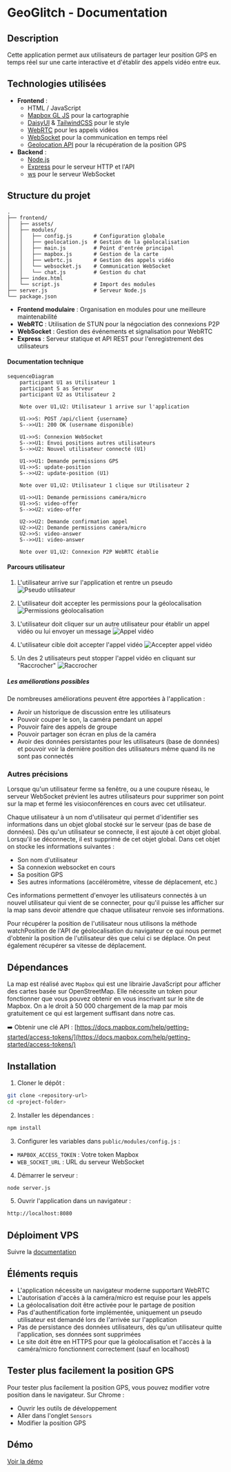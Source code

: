 # GeoGlitch - Documentation

## Description
Cette application permet aux utilisateurs de partager leur position GPS en temps réel sur une carte interactive et d'établir des appels vidéo entre eux.

## Technologies utilisées
- **Frontend** :
  - HTML / JavaScript
  - [Mapbox GL JS](https://docs.mapbox.com/mapbox-gl-js/) pour la cartographie
  - [DaisyUI](https://daisyui.com/) & [TailwindCSS](https://tailwindcss.com/) pour le style
  - [WebRTC](https://developer.mozilla.org/en-US/docs/Web/API/WebRTC_API) pour les appels vidéos
  - [WebSocket](https://developer.mozilla.org/en-US/docs/Web/API/WebSocket) pour la communication en temps réel
  - [Geolocation API](https://developer.mozilla.org/en-US/docs/Web/API/Geolocation_API) pour la récupération de la position GPS
- **Backend** :
  - [Node.js](https://nodejs.org/)
  - [Express](https://expressjs.com/) pour le serveur HTTP et l'API
  - [ws](https://github.com/websockets/ws) pour le serveur WebSocket

## Structure du projet

```
.
├── frontend/
│   ├── assets/
│   ├── modules/
│   │   ├── config.js       # Configuration globale
│   │   ├── geolocation.js  # Gestion de la géolocalisation
│   │   ├── main.js         # Point d'entrée principal
│   │   ├── mapbox.js       # Gestion de la carte
│   │   ├── webrtc.js       # Gestion des appels vidéo
│   │   └── websocket.js    # Communication WebSocket
│   │   └── chat.js         # Gestion du chat
│   ├── index.html
│   └── script.js           # Import des modules
├── server.js               # Serveur Node.js
└── package.json
```

- **Frontend modulaire** : Organisation en modules pour une meilleure maintenabilité
- **WebRTC** : Utilisation de STUN pour la négociation des connexions P2P
- **WebSocket** : Gestion des événements et signalisation pour WebRTC
- **Express** : Serveur statique et API REST pour l'enregistrement des utilisateurs

#### Documentation technique
```mermaid
sequenceDiagram
    participant U1 as Utilisateur 1
    participant S as Serveur
    participant U2 as Utilisateur 2

    Note over U1,U2: Utilisateur 1 arrive sur l'application

    U1->>S: POST /api/client {username}
    S-->>U1: 200 OK (username disponible)
    
    U1->>S: Connexion WebSocket
    S-->>U1: Envoi positions autres utilisateurs
    S-->>U2: Nouvel utilisateur connecté (U1)
    
    U1->>U1: Demande permissions GPS
    U1->>S: update-position
    S-->>U2: update-position (U1)
    
    Note over U1,U2: Utilisateur 1 clique sur Utilisateur 2
    
    U1->>U1: Demande permissions caméra/micro
    U1->>S: video-offer
    S-->>U2: video-offer
    
    U2->>U2: Demande confirmation appel
    U2->>U2: Demande permissions caméra/micro
    U2->>S: video-answer
    S-->>U1: video-answer
    
    Note over U1,U2: Connexion P2P WebRTC établie
```

#### Parcours utilisateur
1. L'utilisateur arrive sur l'application et rentre un pseudo
![Pseudo utilisateur](./doc/username.jpeg)

2. L'utilisateur doit accepter les permissions pour la géolocalisation
![Permissions géolocalisation](./doc/accept-geolocation.jpeg )

3. L'utilisateur doit cliquer sur un autre utilisateur pour établir un appel vidéo ou lui envoyer un message
![Appel vidéo](./doc/call-user.jpeg)

4. L'utilisateur cible doit accepter l'appel vidéo
![Accepter appel vidéo](./doc/accept-call.jpeg)

5. Un des 2 utilisateurs peut stopper l'appel vidéo en cliquant sur "Raccrocher"
![Raccrocher](./doc/hangup.jpeg)

##### Les améliorations possibles
De nombreuses améliorations peuvent être apportées à l'application :
- Avoir un historique de discussion entre les utilisateurs
- Pouvoir couper le son, la caméra pendant un appel
- Pouvoir faire des appels de groupe
- Pouvoir partager son écran en plus de la caméra
- Avoir des données persistantes pour les utilisateurs (base de données) et pouvoir voir la dernière position des utilisateurs même quand ils ne sont pas connectés


### Autres précisions
Lorsque qu'un utilisateur ferme sa fenêtre, ou a une coupure réseau, le serveur WebSocket prévient les autres utilisateurs pour supprimer son point sur la map et fermé les visioconférences en cours avec cet utilisateur.

Chaque utilisateur à un nom d'utilisateur qui permet d'identifier ses informations dans un objet global stocké sur le serveur (pas de base de données). Dès qu'un utilisateur se connecte, il est ajouté à cet objet global. Lorsqu'il se déconnecte, il est supprimé de cet objet global. Dans cet objet on stocke les informations suivantes : 
- Son nom d'utilisateur
- Sa connexion websocket en cours
- Sa position GPS
- Ses autres informations (accéléromètre, vitesse de déplacement, etc.)

Ces informations permettent d'envoyer les utilisateurs connectés à un nouvel utilisateur qui vient de se connecter, pour qu'il puisse les afficher sur la map sans devoir attendre que chaque utilisateur renvoie ses informations.

Pour récupérer la position de l'utilisateur nous utilisons la méthode watchPosition de l'API de géolocalisation du navigateur ce qui nous permet d'obtenir la position de l'utilisateur dès que celui ci se déplace. On peut également récupérer sa vitesse de déplacement.


## Dépendances
La map est réalisé avec `Mapbox` qui est une librairie JavaScript pour afficher des cartes basée sur OpenStreetMap.
Elle nécessite un token pour fonctionner que vous pouvez obtenir en vous inscrivant sur le site de Mapbox. On a le droit à 50 000 chargement de la map par mois gratuitement ce qui est largement suffisant dans notre cas.

➡️ Obtenir une clé API : [https://docs.mapbox.com/help/getting-started/access-tokens/](https://docs.mapbox.com/help/getting-started/access-tokens/)


## Installation
1. Cloner le dépôt :
```bash
git clone <repository-url>
cd <project-folder>
```

2. Installer les dépendances :
```bash
npm install
```

3. Configurer les variables dans `public/modules/config.js` :
- `MAPBOX_ACCESS_TOKEN` : Votre token Mapbox
- `WEB_SOCKET_URL` : URL du serveur WebSocket


4. Démarrer le serveur :
```bash
node server.js
```

5. Ouvrir l'application dans un navigateur :
```bash
http://localhost:8080
```

## Déploiment VPS
Suivre la [documentation](./doc//deploy-vps.md)


## Éléments requis
- L'application nécessite un navigateur moderne supportant WebRTC
- L'autorisation d'accès à la caméra/micro est requise pour les appels
- La géolocalisation doit être activée pour le partage de position
- Pas d'authentification forte implémentée, uniquement un pseudo utilisateur est demandé lors de l'arrivée sur l'application
- Pas de persistance des données utilisateurs, dès qu'un utilisateur quitte l'application, ses données sont supprimées
- Le site doit être en HTTPS pour que la géolocalisation et l'accès à la caméra/micro fonctionnent correctement (sauf en localhost)

## Tester plus facilement la position GPS
Pour tester plus facilement la position GPS, vous pouvez modifier votre position dans le navigateur. Sur Chrome : 
- Ouvrir les outils de développement
- Aller dans l'onglet `Sensors`
- Modifier la position GPS


## Démo
[Voir la démo](./doc/demo.mp4)